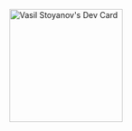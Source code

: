 <a href="https://app.daily.dev/layscho"><img src="https://api.daily.dev/devcards/3d24f2f2d4834cd2b070814a1fad697c.png?r=9al" width="200" alt="Vasil Stoyanov's Dev Card"/></a>

<!--
**VasilStoianov/VasilStoianov** is a ✨ _special_ ✨ repository because its `README.md` (this file) appears on your GitHub profile.

Here are some ideas to get you started:

- 🔭 I’m currently working on ...
- 🌱 I’m currently learning ...
- 👯 I’m looking to collaborate on ...
- 🤔 I’m looking for help with ...
- 💬 Ask me about ...
- 📫 How to reach me: ...
- 😄 Pronouns: ...
- ⚡ Fun fact: ...
-->
